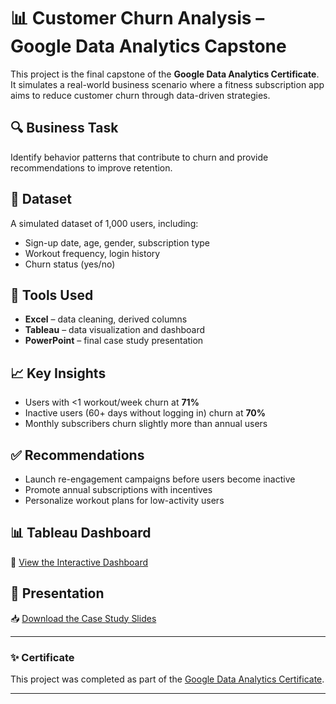 # 📊 Customer Churn Analysis – Google Data Analytics Capstone

This project is the final capstone of the **Google Data Analytics Certificate**. It simulates a real-world business scenario where a fitness subscription app aims to reduce customer churn through data-driven strategies.

## 🔍 Business Task
Identify behavior patterns that contribute to churn and provide recommendations to improve retention.

## 📁 Dataset
A simulated dataset of 1,000 users, including:
- Sign-up date, age, gender, subscription type
- Workout frequency, login history
- Churn status (yes/no)

## 🧰 Tools Used
- **Excel** – data cleaning, derived columns
- **Tableau** – data visualization and dashboard
- **PowerPoint** – final case study presentation

## 📈 Key Insights
- Users with <1 workout/week churn at **71%**
- Inactive users (60+ days without logging in) churn at **70%**
- Monthly subscribers churn slightly more than annual users

## ✅ Recommendations
- Launch re-engagement campaigns before users become inactive
- Promote annual subscriptions with incentives
- Personalize workout plans for low-activity users

## 📊 Tableau Dashboard
📎 [View the Interactive Dashboard](https://public.tableau.com/app/profile/benjamin.kovacevich/viz/ChurnAnalysisforaSubscriptionBasedFitnessApp/Dashboard1)

## 📄 Presentation
📥 [Download the Case Study Slides](Churn_analysis)

---

### ✨ Certificate
This project was completed as part of the [Google Data Analytics Certificate](https://www.coursera.org/account/accomplishments/professional-cert/CP2HAGVU10PU).

---

